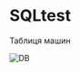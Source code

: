 # SQLtest

Таблиця машин

![DB](https://user-images.githubusercontent.com/106430549/231750042-b8568e59-b37f-48d7-a6c4-396aa523955d.jpg)
